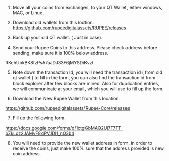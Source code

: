 
1.	Move all your coins from exchanges, to your QT Wallet, either windows, MAC, or Linux.

2.	Download old wallets from this loction. 
https://github.com/rupeedigitalassets/RUPEE/releases


3.	Back up your old QT wallet. ( Just in case).

4.	Send your Rupee Coins to this address. Please check address before sending, make sure it is 100% below address.

RKehUbkBK8fzPs57aJDJ33F6jMYSDiKvzt

5.	Note down the transaction Id, you will need the transaction id ( from old qt wallet ) to fill in the form, you can also find the transaction id from block explorer after few blocks are mined. Also for duplication entries, we will communicate at your email, which you will use to fill up the form.


6.	Download the New Rupee Wallet from this location. 

https://github.com/rupeedigitalassets/Rupee-Core/releases

7.	 Fill up the following form.

https://docs.google.com/forms/d/1ctgGbMAQ2Uj7T7TT-bZkLdz2JAMvF84PVJDl1_nQ3b4



8.	You will need to provide the new wallet address in form, in order to receive the coins, just make 100% sure that the address provided is new coin address. 

